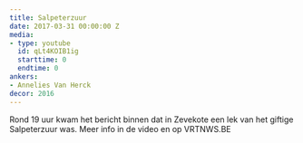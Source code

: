 ```yaml
---
title: Salpeterzuur
date: 2017-03-31 00:00:00 Z
media:
- type: youtube
  id: qLt4KOIB1ig
  starttime: 0
  endtime: 0
ankers:
- Annelies Van Herck
decor: 2016
---
```


Rond 19 uur kwam het bericht binnen dat in Zevekote een lek van het giftige Salpeterzuur was. Meer info in de video en op VRTNWS.BE
